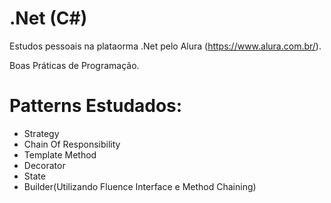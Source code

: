 # .Net (C#)

Estudos pessoais na plataorma .Net pelo Alura (https://www.alura.com.br/).

Boas Práticas de Programação.

<h1>Patterns Estudados:</h1>

<ul>
  <li>Strategy</li>
  <li>Chain Of Responsibility</li>
  <li>Template Method</li>
  <li>Decorator</li>
  <li>State</li>
  <li>Builder(Utilizando Fluence Interface e Method Chaining)</li>
</ul>
